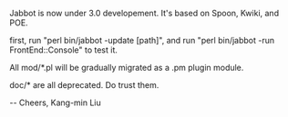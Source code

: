 Jabbot is now under 3.0 developement. It's based on Spoon, Kwiki, and POE.

first, run "perl bin/jabbot -update [path]", and run "perl bin/jabbot -run FrontEnd::Console" to test it.

All mod/*.pl will be gradually migrated as a .pm plugin module.

doc/* are all deprecated. Do trust them.

--
Cheers,
Kang-min Liu
